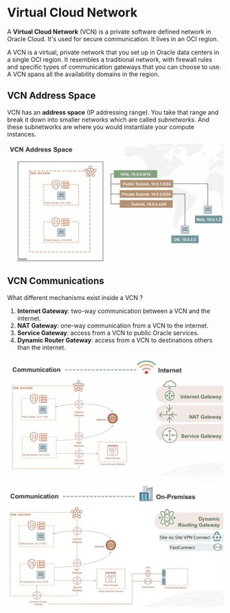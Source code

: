 # Virtual Cloud Network

A **Virtual Cloud Network** (VCN) is a private software defined network in Oracle Cloud. It's used for secure communication. It lives in an OCI region.

A VCN is a virtual, private network that you set up in Oracle data centers in a single OCI region. It resembles a traditional network, with firewall rules and specific types of communication gateways that you can choose to use. A VCN spans all the availability domains in the region.

## VCN Address Space

VCN has an **address space** (IP addressing range). You take that range and break it down into smaller networks which are called *subnetworks*. And these subnetworks are where you would instantiate your compute instances.

![VCN Address Space](../images/vcn_address_space.png)

## VCN Communications

What different mechanisms exist inside a VCN ?

1. **Internet Gateway**: two-way communication between a VCN and the internet.
2. **NAT Gateway**: one-way communication from a VCN to the internet.
3. **Service Gateway**: access from a VCN to public Oracle services.
4. **Dynamic Router Gateway**: access from a VCN to destinations others than the internet.

![Communication Internet](../images/vcn_internet.png)

![Communication On-Premises](../images/vcn_on_premises.png)
